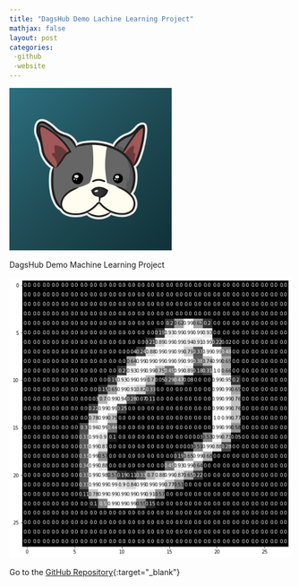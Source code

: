 ```yaml
---
title: "DagsHub Demo Lachine Learning Project"
mathjax: false
layout: post
categories: 
 -github
 -website
---
```


![Dag](https://github.com/edbe777/my-projects/blob/main/DagsHub_Machine_Learning_Demo_Project/dag.png?raw=true)

DagsHub Demo Machine Learning Project


![Dags1](https://github.com/edbe777/my-projects/blob/main/DagsHub_Machine_Learning_Demo_Project/dag1.png?raw=true)


Go to the [GitHub Repository](https://github.com/edbe777/my-projects/blob/main/DagsHub_Machine_Learning_Demo_Project/DagsHub_Demo_Project.ipynb){:target="_blank"}
